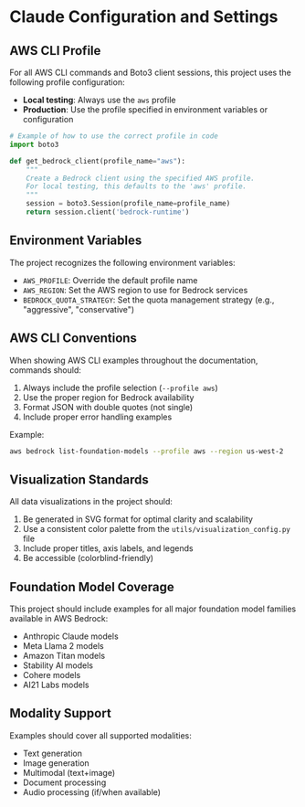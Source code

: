 # Claude Configuration and Settings

## AWS CLI Profile

For all AWS CLI commands and Boto3 client sessions, this project uses the following profile configuration:

- **Local testing**: Always use the `aws` profile
- **Production**: Use the profile specified in environment variables or configuration

```python
# Example of how to use the correct profile in code
import boto3

def get_bedrock_client(profile_name="aws"):
    """
    Create a Bedrock client using the specified AWS profile.
    For local testing, this defaults to the 'aws' profile.
    """
    session = boto3.Session(profile_name=profile_name)
    return session.client('bedrock-runtime')
```

## Environment Variables

The project recognizes the following environment variables:

- `AWS_PROFILE`: Override the default profile name
- `AWS_REGION`: Set the AWS region to use for Bedrock services
- `BEDROCK_QUOTA_STRATEGY`: Set the quota management strategy (e.g., "aggressive", "conservative")

## AWS CLI Conventions

When showing AWS CLI examples throughout the documentation, commands should:

1. Always include the profile selection (`--profile aws`)
2. Use the proper region for Bedrock availability
3. Format JSON with double quotes (not single)
4. Include proper error handling examples

Example:
```bash
aws bedrock list-foundation-models --profile aws --region us-west-2
```

## Visualization Standards

All data visualizations in the project should:

1. Be generated in SVG format for optimal clarity and scalability
2. Use a consistent color palette from the `utils/visualization_config.py` file
3. Include proper titles, axis labels, and legends
4. Be accessible (colorblind-friendly)

## Foundation Model Coverage

This project should include examples for all major foundation model families available in AWS Bedrock:

- Anthropic Claude models
- Meta Llama 2 models
- Amazon Titan models
- Stability AI models
- Cohere models
- AI21 Labs models

## Modality Support

Examples should cover all supported modalities:

- Text generation
- Image generation
- Multimodal (text+image)
- Document processing
- Audio processing (if/when available)